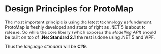 # Design Principles for ProtoMap

The most important principle is using the latest technology as fundament. ProtoMap is freshly developed and starts of right as .NET 5 is about to release. So while the
core library (which exposes the *Modelling API*) should be built on top of **.Net Standard 2.1** the rest is done using .NET 5 and WPF.

Thus the *language standard* will be **C#9**.
